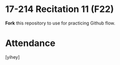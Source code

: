 # 17-214 Recitation 11 (F22)
**Fork** this repository to use for practicing Github flow.

# Attendance
[yihey]